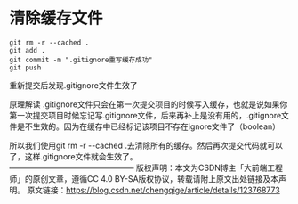 # 清除缓存文件



```aidl
git rm -r --cached .  
git add .  
git commit -m ".gitignore重写缓存成功"  
git push
```


重新提交后发现.gitignore文件生效了

原理解读
.gitignore文件只会在第一次提交项目的时候写入缓存，也就是说如果你第一次提交项目时候忘记写.gitignore文件，后来再补上是没有用的，.gitignore文件是不生效的。因为在缓存中已经标记该项目不存在ignore文件了（boolean）

所以我们使用git rm -r --cached .去清除所有的缓存。然后再次提交代码就可以了，这样.gitignore文件就会生效了。  
————————————————
版权声明：本文为CSDN博主「大前端工程师」的原创文章，遵循CC 4.0 BY-SA版权协议，转载请附上原文出处链接及本声明。
原文链接：https://blog.csdn.net/chengqige/article/details/123768773